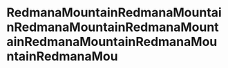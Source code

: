 # RedmanaMountainRedmanaMountainRedmanaMountainRedmanaMountainRedmanaMountainRedmanaMountainRedmanaMou